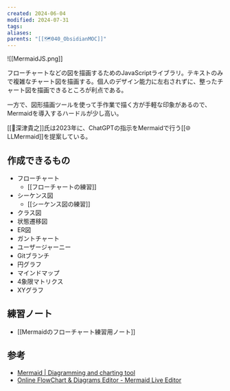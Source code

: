 ```yaml
---
created: 2024-06-04
modified: 2024-07-31
tags: 
aliases: 
parents: "[[🗺️040_ObsidianMOC]]"
---
```

![[MermaidJS.png]]

フローチャートなどの図を描画するためのJavaScriptライブラリ。テキストのみで複雑なチャート図を描画する。個人のデザイン能力に左右されずに、整ったチャート図を描画できるところが利点である。

一方で、図形描画ツールを使って手作業で描く方が手軽な印象があるので、Mermaidを導入するハードルが少し高い。

[[👤深津貴之]]氏は2023年に、ChatGPTの指示をMermaidで行う[[🌐LLMermaid]]を提案している。

## 作成できるもの
- フローチャート
	- [[フローチャートの練習]]
- シーケンス図
	- [[シーケンス図の練習]]
- クラス図
- 状態遷移図
- ER図
- ガントチャート
- ユーザージャーニー
- Gitブランチ
- 円グラフ
- マインドマップ
- 4象限マトリクス
- XYグラフ

## 練習ノート
- [[Mermaidのフローチャート練習用ノート]]

## 参考
- [Mermaid | Diagramming and charting tool](https://mermaid.js.org/)
- [Online FlowChart & Diagrams Editor - Mermaid Live Editor](https://mermaid.live/edit#pako:eNptz70OgjAQwPFXOW4VXqADxsRBXF27XMpBif3Q0sYQwrtbQDc6XdPfv8nNqHzLKHDkd2Kn-DpQH8hKB_lczKC4quvT3Wsn4MbGeFjnErT_AAWGyafzId6ZIrcS0EwBLP_o-lZlWm1N_njY6xKardh0zopj3kDHbKAPTLHAEi0HS0Obt5jXQGLUbFmiyGNL4SlRuiU7StE_JqdQxJC4xOBTr1F0ZMZ8S6-W4n__nSxfOMBcSw)